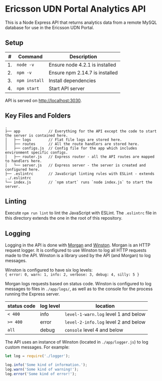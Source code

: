 # Ericsson UDN Portal Analytics API

This is a Node Express API that returns analytics data from a remote MySQL database for use in the Ericsson UDN Portal.

## Setup

| #  | Command       | Description                       |
|----|---------------|-----------------------------------|
| 1. | `node -v`     | Ensure node 4.2.1 is installed    |
| 2. | `npm -v`      | Ensure npm 2.14.7 is installed    |
| 3. | `npm install` | Install dependencies              |
| 4. | `npm start`   | Start API server                  |

API is served on [http://localhost:3030](http://localhost:3030).


## Key Files and Folders
```
.
├── app             // Everything for the API except the code to start the server is contained here.
│   ├── logs        // Flat file logs are stored here.
│   ├── routes      // All the route handlers are stored here.
│   ├── configs.js  // Config file for the app which includes environment specific configs.
│   ├── router.js   // Express router - all the API routes are mapped to handlers here.
│   └── server.js   // Express server - the server is created and configured here.
├── .eslintrc       // JavaScript linting rules with ESLint - extends ../.eslintrc
└── index.js        // `npm start` runs `node index.js` to start the server.
```

## Linting
Execute `npm run lint` to lint the JavaScript with ESLint. The `.eslintrc` file in this directory extends the one in the root of this repository.

## Logging
Logging in the API is done with [Morgan](https://github.com/expressjs/morgan) and [Winston](https://github.com/winstonjs/winston). Morgan is an HTTP request logger. It is configured to use Winston to log all HTTP requests made to the API. Winston is a library used by the API (and Morgan) to log messages.

Winston is configured to have six log levels:  
`{ error: 0, warn: 1, info: 2, verbose: 3, debug: 4, silly: 5 }`

Morgan logs requests based on status code. Winston is configured to log messages to files in `./app/logs/`, as well as to the console for the process running the Express server.

| status code | log level | location                             |
|-------------|-----------|--------------------------------------|
| `< 400`     | info      | `level-1-warn.log` level 1 and below |
| `>= 400`    | error     | `level-2-info.log` level 2 and below |
| `all`       | debug     | `console` level 4 and below          |

The API uses an instance of Winston (located in `./app/logger.js`) to log custom messages. For example:

```js
let log = require('./logger');

log.info('Some kind of information.');
log.warn('Some kind of warning!');
log.error('Some kind of error!');
```

